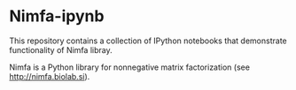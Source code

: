 Nimfa-ipynb
===========

This repository contains a collection of IPython notebooks that demonstrate functionality of Nimfa libray. 

Nimfa is a Python library for nonnegative matrix factorization (see http://nimfa.biolab.si). 



